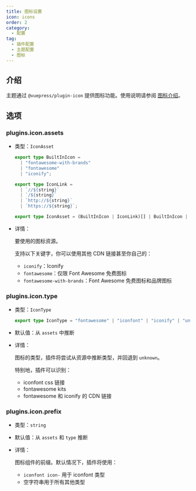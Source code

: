```yaml
---
title: 图标设置
icon: icons
order: 2
category:
  - 配置
tag:
  - 插件配置
  - 主题配置
  - 图标
---
```


## 介绍

主题通过 `@vuepress/plugin-icon` 提供图标功能。使用说明请参阅 [图标介绍](../../guide/interface/icon.md)。

## 选项

### plugins.icon.assets

- 类型：`IconAsset`

  ```ts
  export type BuiltInIcon =
    | "fontawesome-with-brands"
    | "fontawesome"
    | "iconify";

  export type IconLink =
    | `//${string}`
    | `/${string}`
    | `http://${string}`
    | `https://${string}`;

  export type IconAsset = (BuiltInIcon | IconLink)[] | BuiltInIcon | IconLink;
  ```

- 详情：

  要使用的图标资源。

  支持以下关键字，你可以使用其他 CDN 链接甚至你自己的：
  - `iconify`：Iconify
  - `fontawesome`：仅限 Font Awesome 免费图标
  - `fontawesome-with-brands`：Font Awesome 免费图标和品牌图标

### plugins.icon.type

- 类型：`IconType`

  ```ts
  export type IconType = "fontawesome" | "iconfont" | "iconify" | "unknown";
  ```

- 默认值：从 `assets` 中推断

- 详情：

  图标的类型，插件将尝试从资源中推断类型，并回退到 `unknown`。

  特别地，插件可以识别：
  - iconfont css 链接
  - fontawesome kits
  - fontawesome 和 iconify 的 CDN 链接

### plugins.icon.prefix

- 类型：`string`
- 默认值：从 `assets` 和 `type` 推断
- 详情：

  图标组件的前缀。默认情况下，插件将使用：
  - `iconfont icon-` 用于 iconfont 类型
  - 空字符串用于所有其他类型
